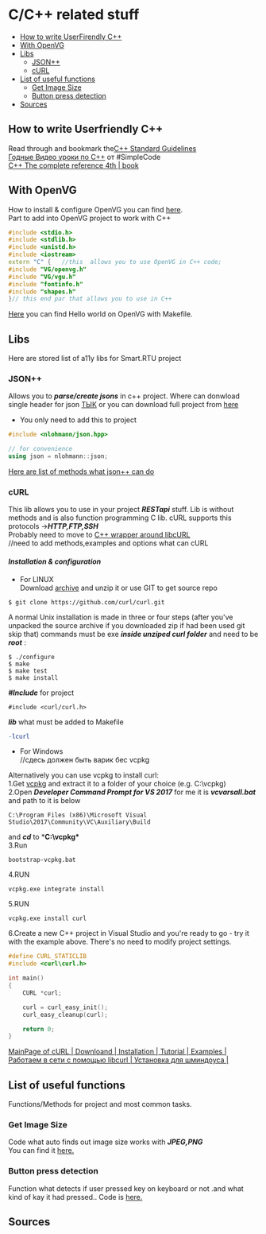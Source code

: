 
# C/C++ related stuff  
- [How to write UserFirendly C++](#how-to-write-userfriendly-c)
- [With OpenVG](#with-openvg)
- [Libs](#libs)  
  - [JSON++](#json)
  - [cURL](#curl)
- [List of useful functions  ](#list-of-useful-functions)  
  - [Get Image Size](#get-image-size)
  - [Button press detection](#button-press-detection)
- [Sources](#sources)  
## How to write Userfriendly C++
Read through and bookmark the[C++ Standard Guidelines](https://github.com/isocpp/CppCoreGuidelines/blob/master/CppCoreGuidelines.md)  
[Годные Видео уроки по С++](https://www.youtube.com/watch?v=kRcbYLK3OnQ&list=PLQOaTSbfxUtCrKs0nicOg2npJQYSPGO9r) от #SimpleCode  
[C++ The complete reference 4th | book](http://160592857366.free.fr/joe/ebooks/ShareData/C++%20-%20The%20Complete%20Reference%204e.pdf)
## With OpenVG
How to install & configure OpenVG you can find [here](https://github.com/RazdolbayOne/GuidesPull/tree/master/OpenVG).    
Part to add into OpenVG project to work with C++
```cpp
#include <stdio.h>
#include <stdlib.h>
#include <unistd.h>
#include <iostream>
extern "C" {   //this  allows you to use OpenVG in C++ code;
#include "VG/openvg.h"
#include "VG/vgu.h"
#include "fontinfo.h"
#include "shapes.h"
}// this end par that allows you to use in C++
```
[Here](https://github.com/RazdolbayOne/GuidesPull/blob/master/C%2B%2B/Simple_Hello_world_with_OpenVG) you can find Hello world on OpenVG with Makefile.
## Libs  
Here are stored list of a11y libs for Smart.RTU project
### JSON++  
Allows you to ***parse/create jsons*** in c++ project.
Where can donwload single header for json [ТЫК](https://github.com/RazdolbayOne/GuidesPull/tree/master/C%2B%2B/JSON%2B%2B) or you can download full project from [here](https://github.com/nlohmann/json)
* You only need to add this to project 
```cpp
#include <nlohmann/json.hpp>

// for convenience
using json = nlohmann::json;
```
[Here are list of methods what json++ can do](https://github.com/nlohmann/json)
### cURL  
This lib allows you to use in your project ***RESTapi*** stuff. Lib is without methods and is also function programming C lib.
cURL supports this protocols ->***HTTP,FTP,SSH***   
Probably need to move to [C++ wrapper around libcURL ](https://github.com/jpbarrette/curlpp)  
//need to add methods,examples and options what can  cURL  
#### ***Installation & configuration*** 
* For LINUX  
Download [archive](https://curl.haxx.se/download.html) and unzip it or use GIT to get source repo  
```shell  
$ git clone https://github.com/curl/curl.git
```
A normal Unix installation is made in three or four steps (after you've unpacked the source archive if you downloaded zip if had been used git skip that) commands must be exe ***inside  unziped curl folder*** and need to be ***root*** :  
```shell
$ ./configure
$ make
$ make test 
$ make install
```
***#Include*** for project  
```
#include <curl/curl.h>  
```
***lib*** what must be added to Makefile  
```Makefile  
-lcurl
```  
* For Windows  
//сдесь должен быть варик бес vcpkg   

Alternatively you can use vcpkg to install curl:    
1.Get [vcpkg](https://github.com/microsoft/vcpkg/archive/2019.08.zip) and extract it to a folder of your choice (e.g. C:\vcpkg\)  
2.Open ***Developer Command Prompt for VS 2017***  for me it is ***vcvarsall.bat*** and path to it is  below
```shell  
C:\Program Files (x86)\Microsoft Visual Studio\2017\Community\VC\Auxiliary\Build
```  
and ***cd*** to ***C:\vcpkg\***  
3.Run  
```
bootstrap-vcpkg.bat
```
4.RUN  
```  
vcpkg.exe integrate install
```
5.RUN  
```  
vcpkg.exe install curl
```
6.Create a new C++ project in Visual Studio and you're ready to go - try it with the example above. There's no need to modify project settings.  
```cpp  
#define CURL_STATICLIB
#include <curl\curl.h>

int main()
{
    CURL *curl;

    curl = curl_easy_init();
    curl_easy_cleanup(curl);

    return 0;
}
```

[MainPage of cURL | ](https://curl.haxx.se/)
[Downloand | ](https://curl.haxx.se/download.html)
[Installation | ](https://curl.haxx.se/docs/install.html)
[Tutorial | ](https://curl.haxx.se/libcurl/c/libcurl-tutorial.html)
[Examples | ](https://curl.haxx.se/libcurl/c/example.html)
[Работаем в сети с помощью libcurl | ](https://www.programmersforum.ru/showthread.php?t=60338)
[Установка для шминдоуса | ](https://stackoverflow.com/questions/53861300/how-do-you-properly-install-libcurl-for-use-in-visual-studio-2017)  
## List of useful functions  
Functions/Methods for project and most common tasks.  
### Get Image Size
Code what auto finds out image size works with ***JPEG,PNG***  
You can find it [here.](https://github.com/RazdolbayOne/GuidesPull/blob/master/C%2B%2B/Usefull_functions/Get_Image_Size_func.txt)
### Button press detection
Function what detects if user pressed key on keyboard or not .and what kind of kay it had pressed.. 
Code is [here.](https://github.com/RazdolbayOne/GuidesPull/blob/master/C%2B%2B/Usefull_functions/Button_press_detection_check_func)
## Sources
